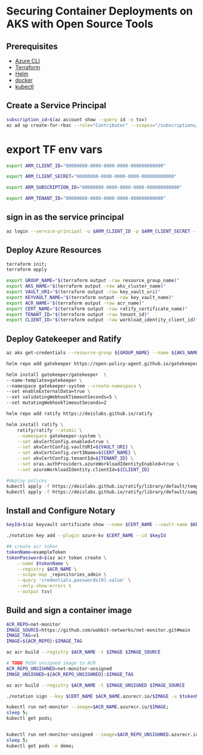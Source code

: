 # Securing Container Deployments on AKS with Open Source Tools​

## Prerequisites

- [Azure CLI](https://docs.microsoft.com/en-us/cli/azure/install-azure-cli)
- [Terraform](https://learn.hashicorp.com/tutorials/terraform/install-cli)
- [Helm](https://helm.sh/docs/intro/install/)
- [docker](https://docs.docker.com/get-docker/)
- [kubectl](https://kubernetes.io/docs/tasks/tools/install-kubectl/)

## Create a Service Principal

```bash
subscription_id=$(az account show --query id -o tsv)
az ad sp create-for-rbac --role="Contributor" --scopes="/subscriptions/$subscription_id"
```

# export TF env vars

```bash
export ARM_CLIENT_ID="00000000-0000-0000-0000-000000000000"

export ARM_CLIENT_SECRET="00000000-0000-0000-0000-000000000000"

export ARM_SUBSCRIPTION_ID="00000000-0000-0000-0000-000000000000"

export ARM_TENANT_ID="00000000-0000-0000-0000-000000000000"
```

## sign in as the service principal

```bash
az login --service-principal -u $ARM_CLIENT_ID -p $ARM_CLIENT_SECRET --tenant $ARM_TENANT_ID
```

## Deploy Azure Resources

```bash
terraform init;
terraform apply
```

<!-- Starting point for Breakout Demo -->


```bash
export GROUP_NAME="$(terraform output -raw resource_group_name)"
export AKS_NAME="$(terraform output -raw aks_cluster_name)"
export VAULT_URI="$(terraform output -raw key_vault_uri)"
export KEYVAULT_NAME="$(terraform output -raw key_vault_name)"
export ACR_NAME="$(terraform output -raw acr_name)"
export CERT_NAME="$(terraform output -raw ratify_certificate_name)"
export TENANT_ID="$(terraform output -raw tenant_id)"
export CLIENT_ID="$(terraform output -raw workload_identity_client_id)"
```

## Deploy Gatekeeper and Ratify

```bash
az aks get-credentials --resource-group ${GROUP_NAME} --name ${AKS_NAME}
```

```bash
helm repo add gatekeeper https://open-policy-agent.github.io/gatekeeper/charts

helm install gatekeeper/gatekeeper  \
--name-template=gatekeeper \
--namespace gatekeeper-system --create-namespace \
--set enableExternalData=true \
--set validatingWebhookTimeoutSeconds=5 \
--set mutatingWebhookTimeoutSeconds=2
```

```bash
helm repo add ratify https://deislabs.github.io/ratify

helm install ratify \
    ratify/ratify --atomic \
    --namespace gatekeeper-system \
    --set akvCertConfig.enabled=true \
    --set akvCertConfig.vaultURI=${VAULT_URI} \
    --set akvCertConfig.cert1Name=${CERT_NAME} \
    --set akvCertConfig.tenantId=${TENANT_ID} \
    --set oras.authProviders.azureWorkloadIdentityEnabled=true \
    --set azureWorkloadIdentity.clientId=${CLIENT_ID}
```


```bash
#deploy polices
kubectl apply -f https://deislabs.github.io/ratify/library/default/template.yaml
kubectl apply -f https://deislabs.github.io/ratify/library/default/samples/constraint.yaml
```

## Install and Configure Notary

```bash
keyId=$(az keyvault certificate show --name $CERT_NAME --vault-name $KEYVAULT_NAME --query kid -o tsv)

./notation key add --plugin azure-kv $CERT_NAME --id $keyId
```

<!-- TODO install notary and insall KV plugin -->

```bash
## create acr token
tokenName=exampleToken
tokenPassword=$(az acr token create \
    --name $tokenName \
    --registry $ACR_NAME \
    --scope-map _repositories_admin \
    --query 'credentials.passwords[0].value' \
    --only-show-errors \
    --output tsv)
```

## Build and sign a container image

```bash
ACR_REPO=net-monitor
IMAGE_SOURCE=https://github.com/wabbit-networks/net-monitor.git#main
IMAGE_TAG=v1
IMAGE=${ACR_REPO}:$IMAGE_TAG

az acr build --registry $ACR_NAME -t $IMAGE $IMAGE_SOURCE

# TODO PUSH unsigned image to ACR
ACR_REPO_UNSIGHNED=net-monitor-unsigned
IMAGE_UNSIGNED=${ACR_REPO_UNSIGHNED}:$IMAGE_TAG

az acr build --registry $ACR_NAME -t $IMAGE_UNSIGNED $IMAGE_SOURCE
```

```bash
./notation sign --key $CERT_NAME $ACR_NAME.azurecr.io/$IMAGE -u $tokenName -p $tokenPassword
```

```bash
kubectl run net-monitor --image=$ACR_NAME.azurecr.io/$IMAGE;
sleep 5;
kubectl get pods; 


kubectl run net-monitor-unsigned --image=$ACR_REPO_UNSIGHNED.azurecr.io/$IMAGE;
sleep 5;
kubectl get pods -n demo;
```
